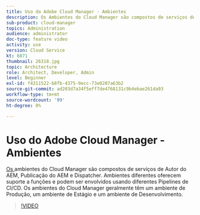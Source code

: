 ```yaml
---
title: Uso do Adobe Cloud Manager - Ambientes
description: Os Ambientes do Cloud Manager são compostos de serviços de Autor do AEM, Publicação do AEM e Dispatcher. Ambientes diferentes oferecem suporte a funções e podem ser envolvidos usando diferentes Pipelines de CI/CD. Os ambientes do Cloud Manager geralmente têm um ambiente de Produção, um ambiente de Estágio e um ambiente de Desenvolvimento.
sub-product: cloud-manager
topics: Administration
audience: administrator
doc-type: feature video
activity: use
version: Cloud Service
kt: 6871
thumbnail: 26318.jpg
topic: Architecture
role: Architect, Developer, Admin
level: Beginner
exl-id: f4311522-b8fb-4375-9ecc-73e0207a63b2
source-git-commit: ad203d7a34f5eff7de4768131c9b4ebae261da93
workflow-type: tm+mt
source-wordcount: '99'
ht-degree: 0%

---
```


# Uso do Adobe Cloud Manager - Ambientes

[Os ](https://experienceleague.adobe.com/docs/experience-manager-cloud-manager/using/how-to-use/manage-your-environment.html) ambientes do Cloud Manager são compostos de serviços de Autor do AEM, Publicação do AEM e Dispatcher. Ambientes diferentes oferecem suporte a funções e podem ser envolvidos usando diferentes Pipelines de CI/CD. Os ambientes do Cloud Manager geralmente têm um ambiente de Produção, um ambiente de Estágio e um ambiente de Desenvolvimento.

>[!VIDEO](https://video.tv.adobe.com/v/26318/?quality=12&learn=on&hidetitle=true)
